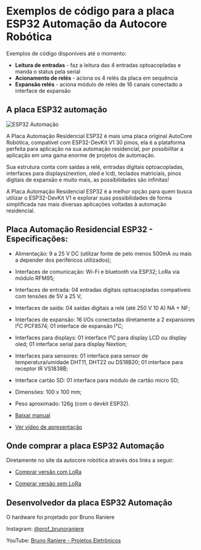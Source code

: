 # Exemplos de código para a placa ESP32 Automação da Autocore Robótica

Exemplos de código disponíveis até o momento:
* **Leitura de entradas** - faz a leitura das 4 entradas optoacopladas e manda o status pela serial
* **Acionamento de relés** - aciona os 4 relés da placa em sequência
* **Expansão relés** - aciona módulo de relés de 16 canais conectado a interface de expansão

## A placa ESP32 automação
![ESP32 Automação](https://cdn.awsli.com.br/400x400/78/78150/produto/180860940/2ba9b93fa7.jpg)

A Placa Automação Residencial ESP32 é mais uma placa original AutoCore Robótica, compatível com ESP32-DevKit V1 30 pinos, ela é a plataforma perfeita para aplicação na sua automação residencial, por possibilitar a aplicação em uma gama enorme de projetos de automação.

Sua estrutura conta com saídas a relé, entradas digitais optoacopladas, interfaces para displays(nextion, oled e lcd), teclados matriciais, pinos digitais de expansão e muito mais, as possibilidades são infinitas!

A Placa Automação Residencial ESP32 é a melhor opção para quem busca utilizar o ESP32-DevKit V1 e explorar suas possibilidades de forma simplificada nas mais diversas aplicações voltadas à automação residencial.

## Placa Automação Residencial ESP32 - Especificações:

* Alimentação: 9 a 25 V DC (utilizar fonte de pelo menos 500mA ou mais a depender dos periféricos utilizados);

* Interfaces de comunicação:  Wi-Fi e bluetooth via ESP32; LoRa via módulo RFM95;

* Interfaces de entrada: 04 entradas digitais optoacopladas compatíveis com tensões de 5V a 25 V;

* Interfaces de saída: 04 saídas digitais a relé (até 250 V 10 A) NA + NF;

* Interfaces de expansão:   16 I/Os conectadas diretamente a 2 expansores I²C PCF8574; 01 interface de expansão I²C;

* Interfaces para displays:   01 interface I²C para display LCD ou display oled; 01 interface serial para display Nextion;

* Interfaces para sensores: 01 interface para sensor de temperatura/umidade DHT11, DHT22 ou DS18B20; 01 interface para receptor IR VS1838B;

* Interface cartão SD: 01 interface para módulo de cartão micro SD;

* Dimensões: 100 x 100 mm;

* Peso aproximado: 126g (com o devkit ESP32).

* [Baixar manual](https://cdn.awsli.com.br/78/78150/arquivos/manual%20ESP32%20Automacao.pdf)
* [Ver vídeo de apresentação](https://www.youtube.com/watch?v=-6y_04BYlK0)

## Onde comprar a placa ESP32 Automação
Diretamente no site da autocore robótica através dos links a seguir:

* [Comprar versão com LoRa](https://www.autocorerobotica.com.br/placa-automacao-residencial-esp32-com-lora)

* [Comprar versão sem LoRa](https://www.autocorerobotica.com.br/placa-automacao-residencial-esp32-sem-lora)

## Desenvolvedor da placa ESP32 Automação
O hardware foi projetado por Bruno Raniere

Instagram: [@prof_brunoraniere](https://www.instagram.com/prof_brunoraniere/)

YouTube: [Bruno Raniere - Projetos Eletrônicos](https://www.youtube.com/c/BrunoRaniereProjetosEletronicos)
